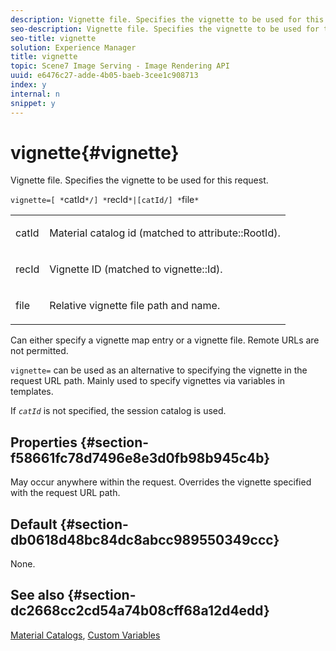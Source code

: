 ```yaml
---
description: Vignette file. Specifies the vignette to be used for this request.
seo-description: Vignette file. Specifies the vignette to be used for this request.
seo-title: vignette
solution: Experience Manager
title: vignette
topic: Scene7 Image Serving - Image Rendering API
uuid: e6476c27-adde-4b05-baeb-3cee1c908713
index: y
internal: n
snippet: y
---
```


# vignette{#vignette}

Vignette file. Specifies the vignette to be used for this request.

 `vignette=[ *`catId`*/] *`recId`*|[catId/] *`file`*`

<table id="simpletable_432EC5501CA3431B83A762C3EE4E8DD2"> 
 <tr class="strow"> 
  <td class="stentry"> <p><span class="varname"> catId</span> </p> </td> 
  <td class="stentry"> <p>Material catalog id (matched to <span class="codeph"> attribute::RootId</span>). </p></td> 
 </tr> 
 <tr class="strow"> 
  <td class="stentry"> <p><span class="varname"> recId</span> </p></td> 
  <td class="stentry"> <p>Vignette ID (matched to <span class="codeph"> vignette::Id</span>). </p></td> 
 </tr> 
 <tr class="strow"> 
  <td class="stentry"> <p><span class="varname"> file</span> </p></td> 
  <td class="stentry"> <p>Relative vignette file path and name. </p></td> 
 </tr> 
</table>

Can either specify a vignette map entry or a vignette file. Remote URLs are not permitted.

`vignette=` can be used as an alternative to specifying the vignette in the request URL path. Mainly used to specify vignettes via variables in templates.

If *`catId`* is not specified, the session catalog is used.

## Properties {#section-f58661fc78d7496e8e3d0fb98b945c4b}

May occur anywhere within the request. Overrides the vignette specified with the request URL path.

## Default {#section-db0618d48bc84dc8abcc989550349ccc}

None.

## See also {#section-dc2668cc2cd54a74b08cff68a12d4edd}

[Material Catalogs](../../../../../ir_api/http_protocol/image-rendering-api-ref/c-ir-http-protocol-ref/c-ir-http-protocol-syntax-and-features/c-ir-http-material-catalogs/c-ir-http-material-catalogs.md#concept-772742c1688f420a88a56f5136ad1db2), [Custom Variables](../../../../../ir_api/http_protocol/image-rendering-api-ref/c-ir-http-protocol-ref/c-ir-http-protocol-syntax-and-features/c-ir-custom-variables/c-ir-custom-variables.md#concept-8a1d9a50d09a4b7b97b8c83365971f96) 
